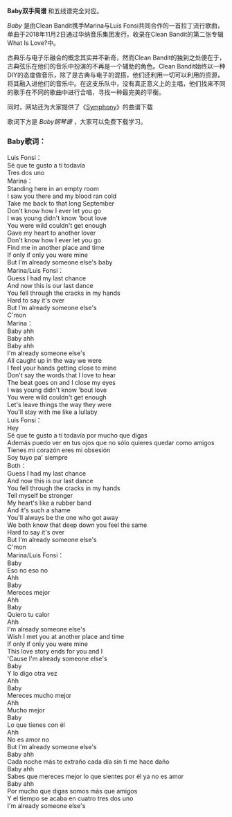

**Baby双手简谱** 和五线谱完全对应。

_Baby_ 是由Clean Bandit携手Marina与Luis
Fonsi共同合作的一首拉丁流行歌曲，单曲于2018年11月2日通过华纳音乐集团发行。收录在Clean Bandit的第二张专辑What Is
Love?中。

古典乐与电子乐融合的概念其实并不新奇，然而Clean Bandit的独到之处便在于，古典弦乐在他们的音乐中扮演的不再是一个辅助的角色。Clean
Bandit始终以一种DIY的态度做音乐，除了是古典与电子的混搭，他们还利用一切可以利用的资源，将其融入进他们的音乐中。在这支乐队中，没有真正意义上的主唱，他们找来不同的歌手在不同的歌曲中进行合唱，寻找一种最完美的平衡。

同时，网站还为大家提供了《[Symphony](Music-7636-Symphony-Clean-BanditZara-Larsson.html
"Symphony")》的曲谱下载

歌词下方是 _Baby钢琴谱_ ，大家可以免费下载学习。

### Baby歌词：

Luis Fonsi：  
Sé que te gusto a ti todavía  
Tres dos uno  
Marina：  
Standing here in an empty room  
I saw you there and my blood ran cold  
Take me back to that long September  
Don't know how I ever let you go  
I was young didn't know 'bout love  
You were wild couldn't get enough  
Gave my heart to another lover  
Don't know how I ever let you go  
Find me in another place and time  
If only if only you were mine  
But I'm already someone else's baby  
Marina/Luis Fonsi：  
Guess I had my last chance  
And now this is our last dance  
You fell through the cracks in my hands  
Hard to say it's over  
But I'm already someone else's  
C'mon  
Marina：  
Baby ahh  
Baby ahh  
Baby ahh  
I'm already someone else's  
All caught up in the way we were  
I feel your hands getting close to mine  
Don't say the words that I love to hear  
The beat goes on and I close my eyes  
I was young didn't know 'bout love  
You were wild couldn't get enough  
Let's leave things the way they were  
You'll stay with me like a lullaby  
Luis Fonsi：  
Hey  
Sé que te gusto a ti todavía por mucho que digas  
Además puedo ver en tus ojos que no sólo quieres quedar como amigos  
Tienes mi corazón eres mi obsesión  
Soy tuyo pa' siempre  
Both：  
Guess I had my last chance  
And now this is our last dance  
You fell through the cracks in my hands  
Tell myself be stronger  
My heart's like a rubber band  
And it's such a shame  
You'll always be the one who got away  
We both know that deep down you feel the same  
Hard to say it's over  
But I'm already someone else's  
C'mon  
Marina/Luis Fonsi：  
Baby  
Eso no eso no  
Ahh  
Baby  
Mereces mejor  
Ahh  
Baby  
Quiero tu calor  
Ahh  
I'm already someone else's  
Wish I met you at another place and time  
If only if only you were mine  
This love story ends for you and I  
'Cause I'm already someone else's  
Baby  
Y lo digo otra vez  
Ahh  
Baby  
Mereces mucho mejor  
Ahh  
Mucho mejor  
Baby  
Lo que tienes con él  
Ahh  
No es amor no  
But I'm already someone else's  
Baby ahh  
Cada noche más te extraño cada día sin ti me hace daño  
Baby ahh  
Sabes que mereces mejor lo que sientes por él ya no es amor  
Baby ahh  
Por mucho que digas somos más que amigos  
Y el tiempo se acaba en cuatro tres dos uno  
I'm already someone else's

